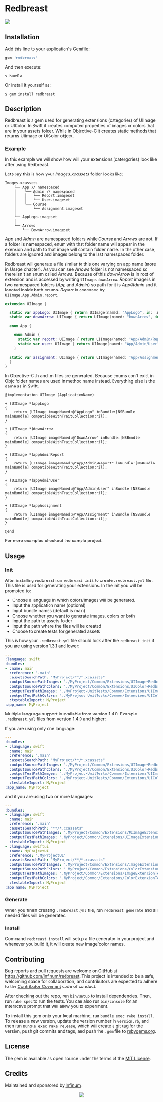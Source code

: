 # Redbreast

![](https://upload.wikimedia.org/wikipedia/commons/thumb/b/b8/Turdus-migratorius-002.jpg/440px-Turdus-migratorius-002.jpg)

## Installation

Add this line to your application's Gemfile:

```ruby
gem 'redbreast'
```

And then execute:

    $ bundle

Or install it yourself as:

    $ gem install redbreast

## Description

Redbreast is a gem used for generating extensions (categories) of UIImage or UIColor. In Swift it creates computed properties of images or colors that are in your assets folder. While in Objective-C it creates static methods that returns UIImage or UIColor object.

 ### 	Example ###

In this example we will show how will your extensions (catergories) look like after using Redbreast.

Lets say this is how your *Images.xcassets* folder looks like:

```
Images.xcassets
    └── App // namespaced
    │    └── Admin // namespaced
    │    │   └── Report.imageset
    │    │   └── User.imageset
    │    └── Course
    │        └── Assignment.imageset
    │
    └── AppLogo.imageset
    │
    └── Arrows
        └── DownArrow.imageset
```

*App* and *Admin* are namespaced folders while *Course* and *Arrows* are not. If a folder is namespaced, enum with that folder name will appear in the exension and path to that image will contain folder name. In the other case, folders are ignored and images belong to the last namespaced folder.

Redbreast will generate a file similar to this one varying on app name (more in Usage chapter). As you can see *Arrows* folder is not namespaced so there isn't an enum called *Arrows*. Because of this *downArrow* is in root of extension and is accessed by writing `UIImage.downArrow`. *Report* image is in two namespaced folders (*App* and *Admin*) so path for it is *App/Admin* and it located inside both enums. *Report* is accessed by `UIImage.App.Admin.report`.

```swift
extension UIImage {

  static var appLogo: UIImage { return UIImage(named: "AppLogo", in: .main, compatibleWith: nil)! }
  static var downArrow: UIImage { return UIImage(named: "DownArrow", in: .main, compatibleWith: nil)! }

  enum App {

    enum Admin {
      static var report: UIImage { return UIImage(named: "App/Admin/Report", in: .main, compatibleWith: nil)! }
      static var user: UIImage { return UIImage(named: "App/Admin/User", in: .main, compatibleWith: nil)! }
    }
			  
  static var assignment: UIImage { return UIImage(named: "App/Assignment", in: .main, compatibleWith: nil)! }
  }
}
```

In Objective-C .h and .m files are generated. Because enums don't exist in Objc folder names are used in method name instead. Everything else is the same as in Swift.
```objc
@implementation UIImage (ApplicationName)

+ (UIImage *)appLogo
{
	return [UIImage imageNamed:@"AppLogo" inBundle:[NSBundle mainBundle] compatibleWithTraitCollection:nil];
}

+ (UIImage *)downArrow
{
	return [UIImage imageNamed:@"DownArrow" inBundle:[NSBundle mainBundle] compatibleWithTraitCollection:nil];
}

+ (UIImage *)appAdminReport
{
	return [UIImage imageNamed:@"App/Admin/Report" inBundle:[NSBundle mainBundle] compatibleWithTraitCollection:nil];
}

+ (UIImage *)appAdminUser
{
	return [UIImage imageNamed:@"App/Admin/User" inBundle:[NSBundle mainBundle] compatibleWithTraitCollection:nil];
}

+ (UIImage *)appAssignment
{
	return [UIImage imageNamed:@"App/Assignment" inBundle:[NSBundle mainBundle] compatibleWithTraitCollection:nil];
}

@end
```

For more examples checkout the sample project.

## Usage

### Init

After installing redbreast run `redbreast init` to create `.redbreast.yml` file. This file is used for generating your extensions.
In the init you will be prompted to:

* Choose a language in which colors/images will be generated.
* Input the application name (optional)
* Input bundle names (default is main)
* Choose whether you want to generate images, colors or both
* Input the path to assets folder
* Input the path where the files will be created
* Choose to create tests for generated assets

This is how your `.redbreast.yml` file should look after the `redbreast init` if you are using version 1.3.1 and lower:

```yml
---
:language: swift
:bundles:
- :name: main
  :reference: ".main"
  :assetsSearchPath: "MyProject/**/*.xcassets"
  :outputSourcePathImages: "./MyProject/Common/Extensions/UIImage+Redbreast.swift"
  :outputSourcePathColors: "./MyProject/Common/Extensions/UIColor+Redbreast.swift"
  :outputTestPathImages: "./MyProject-UnitTests/Common/Extensions/UIImageExtensionTest.swift"
  :outputTestPathColors: "./MyProject-UnitTests/Common/Extensions/UIColorExtensionTest.swift"
  :testableImport: MyProject
:app_name: MyProject
```

Multiple language support is available from version 1.4.0. Example `.redbreast.yml` files from version 1.4.0 and higher:

If you are using only one language:

```yml
---
:bundles:
- :language: swift
  :name: main
  :reference: ".main"
  :assetsSearchPath: "MyProject/**/*.xcassets"
  :outputSourcePathImages: "./MyProject/Common/Extensions/UIImage+Redbreast.swift"
  :outputSourcePathColors: "./MyProject/Common/Extensions/UIColor+Redbreast.swift"
  :outputTestPathImages: "./MyProject-UnitTests/Common/Extensions/UIImageExtensionTest.swift"
  :outputTestPathColors: "./MyProject-UnitTests/Common/Extensions/UIColorExtensionTest.swift"
  :testableImport: MyProject
:app_name: MyProject
```

and if you are using two or more languages:

```yml
---
:bundles:
- :language: swift
  :name: main
  :reference: ".main"
  :assetsSearchPath: "**/*.xcassets"
  :outputSourcePathImages: ".MyProject/Common/Extensions/UIImageExtension.swift"
  :outputTestPathImages: ".MyProject/Common/Extensions/UIImageExtensionTest.swift"
  :testableImport: MyProject
- :language: swiftui
  :name: MyProjectUI
  :reference: ".MyProjectUI"
  :assetsSearchPath: "MyProject/**/*.xcassets"
  :outputSourcePathImages: ".MyProject/Common/Extensions/ImageExtension.swift"
  :outputSourcePathColors: ".MyProject/Common/Extensions/ColorExtension.swift"
  :outputTestPathImages: ".MyProject/Common/Extensions/ImageExtensionTest.swift"
  :outputTestPathColors: ".MyProject/Common/Extensions/ColorExtensionTest.swift"
  :testableImport: MyProject
:app_name: MyProject
```

### Generate

When you finish creating `.redbreast.yml` file,  run `redbreast generate` and all needed files will be generated.

### Install

Command `redbreast install` will setup a file generator in your project and whenever you build it, it will create new image/color names. 

## Contributing

Bug reports and pull requests are welcome on GitHub at https://github.com/infinum/redbreast. This project is intended to be a safe, welcoming space for collaboration, and contributors are expected to adhere to the [Contributor Covenant](http://contributor-covenant.org) code of conduct.

After checking out the repo, run `bin/setup` to install dependencies. Then, run `rake spec` to run the tests. You can also run `bin/console` for an interactive prompt that will allow you to experiment.

To install this gem onto your local machine, run `bundle exec rake install`. To release a new version, update the version number in `version.rb`, and then run `bundle exec rake release`, which will create a git tag for the version, push git commits and tags, and push the `.gem` file to [rubygems.org](https://rubygems.org).

## License

The gem is available as open source under the terms of the [MIT License](http://opensource.org/licenses/MIT).

## Credits

Maintained and sponsored by [Infinum](http://www.infinum.com).
<p align="center">
  <a href='https://infinum.com'>
    <picture>
        <source srcset="https://assets.infinum.com/brand/logo/static/white.svg" media="(prefers-color-scheme: dark)">
        <img src="https://assets.infinum.com/brand/logo/static/default.svg">
    </picture>
  </a>
</p>

